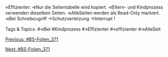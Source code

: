 ⋄Eﬃzienter:
⊲Nur die Seitentabelle wird kopiert.
⊲Eltern- und Kindprozess verwenden dieselben Seiten.
⊲AlleSeiten werden als Read-Only markiert.
⊲Bei Schreibzugriﬀ →Schutzverletzung →Interrupt !

   Tags & Topics:
   #⊲Bei
   #Kindprozess
   #⋄Eﬃzienter
   #⋄eﬃzienter
   #⊲AlleSeit

[Previous: #BS-Folien_371](BS-Folien_371.md)

[Next: #BS-Folien_371](BS-Folien_371.md)